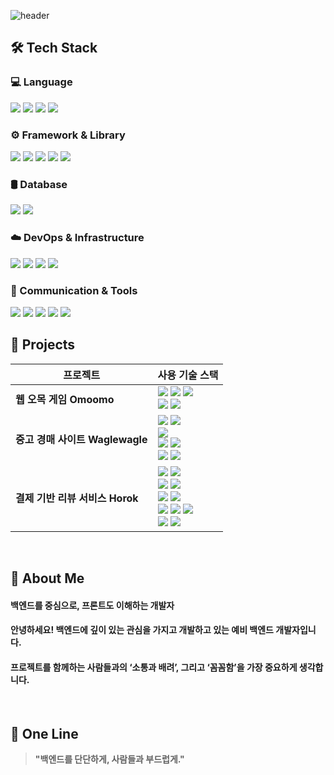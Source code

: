 <div>

  <!-- Header -->
  ![header](https://capsule-render.vercel.app/api?type=waving&color=gradient&height=300&section=header&text=Welcome%20to%20my%20GitHub!&fontSize=40&animation=fadeIn)

</div>

<div>

  ## 🛠️ Tech Stack
### 💻 Language
<img src="https://img.shields.io/badge/Java-007396?style=flat-square&logo=Java&logoColor=white"/>
<img src="https://img.shields.io/badge/JavaScript-F7DF1E?style=flat-square&logo=JavaScript&logoColor=black"/>
<img src="https://img.shields.io/badge/HTML5-E34F26?style=flat-square&logo=HTML5&logoColor=white"/>
<img src="https://img.shields.io/badge/CSS3-1572B6?style=flat-square&logo=CSS3&logoColor=white"/>

### ⚙️ Framework & Library
<img src="https://img.shields.io/badge/Spring-6DB33F?style=flat-square&logo=Spring&logoColor=white"/>
<img src="https://img.shields.io/badge/Spring%20Boot-6DB33F?style=flat-square&logo=Spring%20Boot&logoColor=white"/>
<img src="https://img.shields.io/badge/React-087A9F?style=flat-square&logo=React&logoColor=white"/>
<img src="https://img.shields.io/badge/JSP-%23C55D02?style=flat-square&logo=java&logoColor=white"/>
<img src="https://img.shields.io/badge/Java%20Servlet-%23C55D02?style=flat-square&logo=java&logoColor=white"/>

### 🛢 Database
<img src="https://img.shields.io/badge/MySQL-4479A1?style=flat-square&logo=MySQL&logoColor=white"/>
<img src="https://img.shields.io/badge/MariaDB-1F305F?style=flat-square&logo=MariaDB&logoColor=white"/>

### ☁️ DevOps & Infrastructure
<img src="https://img.shields.io/badge/Amazon%20EC2-FF9900?style=flat-square&logo=Amazon%20EC2&logoColor=white"/>
<img src="https://img.shields.io/badge/Apache%20Tomcat-C9A21D?style=flat-square&logo=Apache%20Tomcat&logoColor=white"/>
<img src="https://img.shields.io/badge/Docker-2496ED?style=flat-square&logo=Docker&logoColor=white"/>
<img src="https://img.shields.io/badge/Ubuntu-E95420?style=flat-square&logo=Ubuntu&logoColor=white"/>

### 🔌 Communication & Tools
<img src="https://img.shields.io/badge/GitHub-181717?style=flat-square&logo=GitHub&logoColor=white"/>
<img src="https://img.shields.io/badge/Slack-4A154B?style=flat-square&logo=Slack&logoColor=white"/>
<img src="https://img.shields.io/badge/Jira-0052CC?style=flat-square&logo=Jira&logoColor=white"/>
<img src="https://img.shields.io/badge/YouTrack-000000?style=flat-square&logo=YouTrack&logoColor=white"/>
<img src="https://img.shields.io/badge/Discord-5865F2?style=flat-square&logo=Discord&logoColor=white"/>
  <br/>

  </div>


  ## 📂 Projects
| 프로젝트  | 사용 기술 스택 | 
|-----------|----------------|
| **웹 오목 게임 Omoomo** | <img src="https://img.shields.io/badge/HTML5-E34F26?style=flat-square&logo=HTML5&logoColor=white"/> <img src="https://img.shields.io/badge/CSS3-1572B6?style=flat-square&logo=CSS3&logoColor=white"/> <img src="https://img.shields.io/badge/JavaScript-F7DF1E?style=flat-square&logo=JavaScript&logoColor=black"/> <br/> <img src="https://img.shields.io/badge/WebSocket-010101?style=flat-square&logo=websocket&logoColor=white"/> <img src="https://img.shields.io/badge/Java%20Servlet-%23C55D02?style=flat-square&logo=java&logoColor=white"/> |
| **중고 경매 사이트 Waglewagle** | <img src="https://img.shields.io/badge/JSP-%23C55D02?style=flat-square&logo=java&logoColor=white"/> <img src="https://img.shields.io/badge/Spring-6DB33F?style=flat-square&logo=Spring&logoColor=white"/> <br/> <img src="https://img.shields.io/badge/MySQL-4479A1?style=flat-square&logo=MySQL&logoColor=white"/> <br/> <img src="https://img.shields.io/badge/Ubuntu-E95420?style=flat-square&logo=Ubuntu&logoColor=white"/> <img src="https://img.shields.io/badge/Apache%20Tomcat-C9A21D?style=flat-square&logo=Apache%20Tomcat&logoColor=white"/> <br/> <img src="https://img.shields.io/badge/Amazon%20EC2-FF9900?style=flat-square&logo=Amazon%20EC2&logoColor=white"/> <img src="https://img.shields.io/badge/Amazon%20Route%2053-8C4FFF?style=flat-square&logo=Amazon%20Route%2053&logoColor=white"/> |
| **결제 기반 리뷰 서비스 Horok** | <img src="https://img.shields.io/badge/React-087A9F?style=flat-square&logo=React&logoColor=white"/> <img src="https://img.shields.io/badge/Spring%20Boot-6DB33F?style=flat-square&logo=Spring%20Boot&logoColor=white"/> <br/> <img src="https://img.shields.io/badge/MariaDB-1F305F?style=flat-square&logo=MariaDB&logoColor=white"/> <img src="https://img.shields.io/badge/Redis-DC382D?style=flat-square&logo=Redis&logoColor=white"/> <br/> <img src="https://img.shields.io/badge/Ubuntu-E95420?style=flat-square&logo=Ubuntu&logoColor=white"/> <img src="https://img.shields.io/badge/Nginx-009639?style=flat-square&logo=Nginx&logoColor=white"/> <br/> <img src="https://img.shields.io/badge/Amazon%20EC2-FF9900?style=flat-square&logo=Amazon%20EC2&logoColor=white"/> <img src="https://img.shields.io/badge/Amazon%20RDS-527FFF?style=flat-square&logo=Amazon%20RDS&logoColor=white"/> <img src="https://img.shields.io/badge/Amazon%20Route%2053-8C4FFF?style=flat-square&logo=Amazon%20Route%2053&logoColor=white"/> <br/> <img src="https://img.shields.io/badge/Jenkins-D24939?style=flat-square&logo=Jenkins&logoColor=white"/> <img src="https://img.shields.io/badge/Docker-2496ED?style=flat-square&logo=Docker&logoColor=white"/> |
<br/>

<div>

  <!-- About Me -->
  ## 👋 About Me
  #### 백엔드를 중심으로, 프론트도 이해하는 개발자
  #### 안녕하세요! 백엔드에 깊이 있는 관심을 가지고 개발하고 있는 예비 백엔드 개발자입니다.
  #### 프로젝트를 함께하는 사람들과의 ‘소통과 배려’, 그리고 ‘꼼꼼함’을 가장 중요하게 생각합니다.
  <br/>

  ## 💬 One Line
  > **"백엔드를 단단하게, 사람들과 부드럽게."**
  <br/>
  

<!--
**seulinate/seulinate** is a ✨ _special_ ✨ repository because its `README.md` (this file) appears on your GitHub profile.

Here are some ideas to get you started:

- 🔭 I’m currently working on ...
- 🌱 I’m currently learning ...
- 👯 I’m looking to collaborate on ...
- 🤔 I’m looking for help with ...
- 💬 Ask me about ...
- 📫 How to reach me: ...
- 😄 Pronouns: ...
- ⚡ Fun fact: ...
-->
